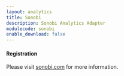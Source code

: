 ```yaml
---
layout: analytics
title: Sonobi
description: Sonobi Analytics Adapter
modulecode: sonobi
enable_download: false
---
```


#### Registration

Please visit [sonobi.com](https://sonobi.com/) for more information.
